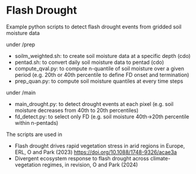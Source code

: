 # Flash Drought
Example python scripts to detect flash drought events from gridded soil moisture data

under /prep

- soilm_weighted.sh: to create soil moisture data at a specific depth (cdo)
- pentad.sh: to convert daily soil moisture data to pentad (cdo)
- compute_qval.py: to compute n-quantile of soil moisture over a given period (e.g. 20th or 40th percentile to define FD onset and termination)
- prep_quan.py: to compute soil moisture quantiles at every time steps

under /main

- main_drought.py: to detect drought events at each pixel (e.g. soil moisture decreases from 40th to 20th percentiles)
- fd_detect.py: to select only FD (e.g. soil moisture 40th->20th percentile within n-pentads)

The scripts are used in 

- Flash drought drives rapid vegetation stress in arid regions in Europe, ERL, O and Park (2023)
https://doi.org/10.1088/1748-9326/acae3a
- Divergent ecosystem response to flash drought across climate-vegetation regimes, in revision, O and Park (2024)
